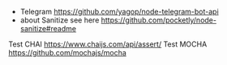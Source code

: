 
 - Telegram https://github.com/yagop/node-telegram-bot-api
 - about Sanitize see here https://github.com/pocketly/node-sanitize#readme 

Test CHAI https://www.chaijs.com/api/assert/
Test MOCHA https://github.com/mochajs/mocha